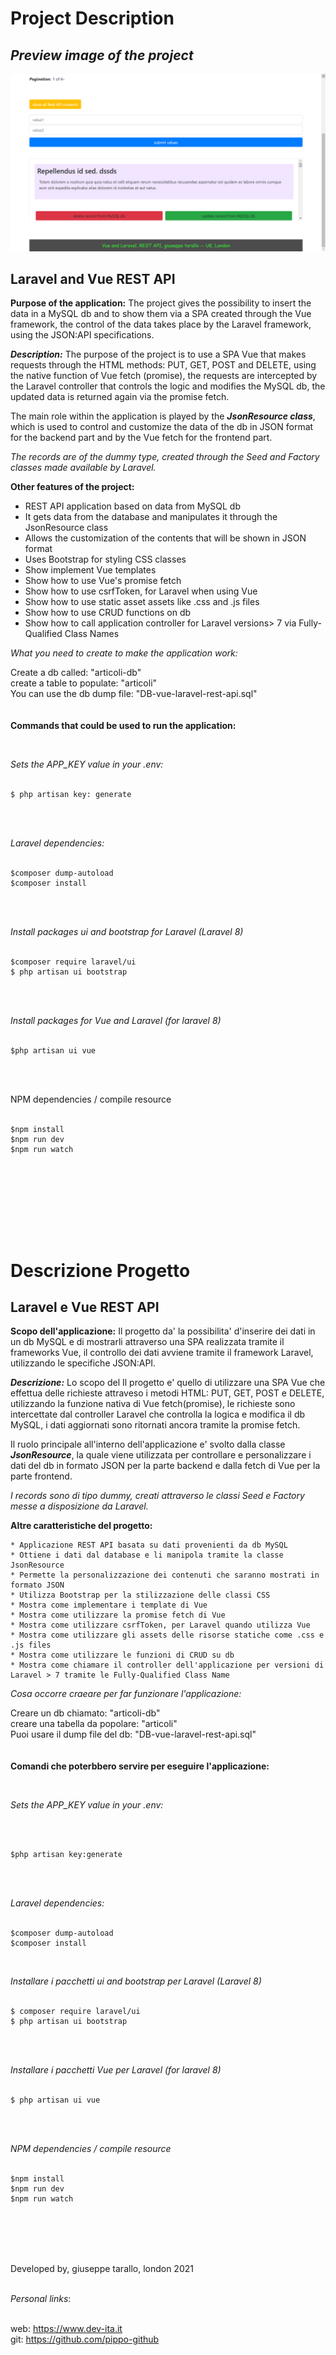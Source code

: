 # Project Description


## *Preview image of the project*


![project image not present](screenShot/restApiVueLaravel.png)

Laravel and Vue  REST API 
--------------------------------

**Purpose of the application:** The project gives the possibility to insert the data in a MySQL db and to show them via a SPA created through the Vue framework, the control of the data takes place by the Laravel framework, using the JSON:API specifications.

***Description:*** The purpose of the project is to use a SPA Vue that makes requests through the HTML methods: PUT, GET, POST and DELETE, using the native function of Vue fetch (promise), the requests are intercepted by the Laravel controller that controls the logic and modifies the MySQL db, the updated data is returned again via the promise fetch.

The main role within the application is played by the ***JsonResource class***, which is used to control and customize the data of the db in JSON format for the backend part and by the Vue fetch for the frontend part.


*The records are of the dummy type, created through the Seed and Factory classes made available by Laravel.*

**Other features of the project:**

* REST API application based on data from MySQL db
* It gets data from the database and manipulates it through the JsonResource class
* Allows the customization of the contents that will be shown in JSON format
* Uses Bootstrap for styling CSS classes
* Show implement Vue templates
* Show how to use Vue's promise fetch
* Show how to use csrfToken, for Laravel when using Vue
* Show how to use static asset assets like .css and .js files
* Show how to use CRUD functions on db
* Show how to call application controller for Laravel versions> 7 via Fully-Qualified Class Names



*What you need to create to make the application work:*

Create a db called: "articoli-db"<br/>
create a table to populate: "articoli" <br/>
You can use the db dump file: "DB-vue-laravel-rest-api.sql"
<br/>
<br/>
<br/>
**Commands that could be used to run the application:**

<br/>

*Sets the APP_KEY value in your .env:* <br/> <br/>

```
$ php artisan key: generate 
```
<br/> 
<br/>


*Laravel dependencies:* <br/> <br/>
```
$composer dump-autoload 
$composer install 
```
<br/>
<br/>

*Install packages ui and bootstrap for Laravel (Laravel 8)*<br/><br/>
```
$composer require laravel/ui
$ php artisan ui bootstrap
```
<br/><br/>

*Install packages for Vue and Laravel (for laravel 8)<br/><br/>*

```
$php artisan ui vue
```
<br/><br/>

NPM dependencies / compile resource<br/><br/>

```
$npm install 
$npm run dev
$npm run watch 
```

<br/> <br/>





<br />
<br />
<br />
<br />



# Descrizione Progetto

Laravel e Vue REST API 
-------------------------------

**Scopo dell'applicazione:** Il progetto da' la possibilita' d'inserire dei dati in un db MySQL e di mostrarli attraverso una SPA realizzata tramite il frameworks Vue, il controllo dei dati avviene tramite il framework Laravel, utilizzando le specifiche JSON:API.

***Descrizione:*** Lo scopo del Il progetto e' quello di utilizzare una SPA Vue che effettua delle richieste attraveso i metodi HTML: PUT, GET, POST e DELETE, utilizzando la funzione nativa di Vue fetch(promise), le richieste sono intercettate dal controller Laravel che controlla la logica e modifica il db MySQL, i dati aggiornati sono ritornati ancora tramite la promise fetch.

Il ruolo principale all'interno dell'applicazione e' svolto dalla classe ***JsonResource***, la quale viene utilizzata per controllare e personalizzare  i dati del db in formato JSON per la parte backend e dalla fetch di Vue per la parte frontend.


*I records sono di tipo dummy, creati attraverso le classi Seed e Factory messe a disposizione da Laravel.*


**Altre caratteristiche del progetto:**

	* Applicazione REST API basata su dati provenienti da db MySQL
	* Ottiene i dati dal database e li manipola tramite la classe JsonResource
	* Permette la personalizzazione dei contenuti che saranno mostrati in formato JSON
	* Utilizza Bootstrap per la stilizzazione delle classi CSS
	* Mostra come implementare i template di Vue
	* Mostra come utilizzare la promise fetch di Vue
	* Mostra come utilizzare csrfToken, per Laravel quando utilizza Vue
	* Mostra come utilizzare gli assets delle risorse statiche come .css e .js files
	* Mostra come utilizzare le funzioni di CRUD su db
	* Mostra come chiamare il controller dell'applicazione per versioni di Laravel > 7 tramite le Fully-Qualified Class Name



*Cosa occorre craeare per far funzionare l'applicazione:*

Creare un db chiamato: "articoli-db"<br/>
creare una tabella da popolare: "articoli"<br/>
Puoi usare il dump file del db: "DB-vue-laravel-rest-api.sql" 
<br/>
<br/>
<br/>
**Comandi che poterbbero servire per eseguire l'applicazione:**

<br/>

*Sets the APP_KEY value in your .env:*

<br/><br/>

```
$php artisan key:generate 
```
<br/><br/>


*Laravel dependencies:*<br/><br/>
```
$composer dump-autoload
$composer install
```
<br/>



*Installare i pacchetti ui and bootstrap per Laravel (Laravel 8)*<br/><br/>
```
$ composer require laravel/ui 
$ php artisan ui bootstrap
```
<br/><br/>

*Installare i pacchetti  Vue per Laravel (for laravel 8)*<br/><br/>
```
$ php artisan ui vue
```

<br/><br/>

*NPM dependencies / compile resource*<br/><br/>
```
$npm install 
$npm run dev
$npm run watch
```

<br/><br/><br/><br/>



Developed by, giuseppe tarallo, london 2021
<br/><br/>

*Personal links*:
<br/><br/>

web: https://www.dev-ita.it <br/>
git: https://github.com/pippo-github
